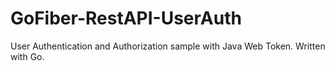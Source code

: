 # GoFiber-RestAPI-UserAuth
User Authentication and Authorization sample with Java Web Token. Written with Go.
